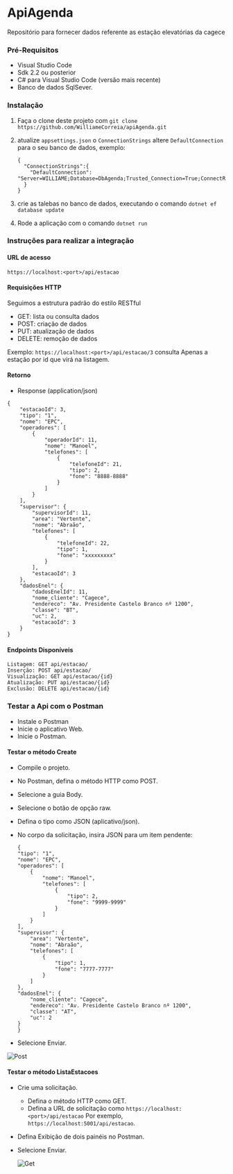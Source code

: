 # ApiAgenda
Repositório para fornecer dados referente as estação elevatórias da cagece

### Pré-Requisitos

- Visual Studio Code
- Sdk 2.2 ou posterior
- C# para Visual Studio Code (versão mais recente)
- Banco de dados SqlSever.

### Instalação

1. Faça o clone deste projeto com `git clone https://github.com/WilliameCorreia/apiAgenda.git`
2. atualize ``appsettings.json`` o ``ConnectionStrings`` altere ``DefaultConnection`` para o seu banco de dados, exemplo:

    ```
   {
      "ConnectionStrings":{
        "DefaultConnection": "Server=WILLIAME;Database=DbAgenda;Trusted_Connection=True;ConnectRetryCount=0"
      }
   }
    ```
    
3. crie as talebas no banco de dados, executando o comando ``dotnet ef database update`` 
4. Rode a aplicação com o comando `dotnet run`

### Instruções para realizar a integração

#### URL de acesso 
``https://localhost:<port>/api/estacao``

#### Requisições HTTP

Seguimos a estrutura padrão do estilo RESTful

- GET: lista ou consulta dados
- POST: criação de dados
- PUT: atualização de dados
- DELETE: remoção de dados

Exemplo: ``https://localhost:<port>/api/estacao/3`` consulta Apenas a estação por id que virá na listagem.

#### Retorno

- Response (application/json)

```
{
    "estacaoId": 3,
    "tipo": "1",
    "nome": "EPC",
    "operadores": [
        {
            "operadorId": 11,
            "nome": "Manoel",
            "telefones": [
                {
                    "telefoneId": 21,
                    "tipo": 2,
                    "fone": "8888-8888"
                }
            ]
        }
    ],
    "supervisor": {
        "supervisorId": 11,
        "area": "Vertente",
        "nome": "Abraão",
        "telefones": [
            {
                "telefoneId": 22,
                "tipo": 1,
                "fone": "xxxxxxxxx"
            }
        ],
        "estacaoId": 3
    },
    "dadosEnel": {
        "dadosEnelId": 11,
        "nome_cliente": "Cagece",
        "endereco": "Av. Presidente Castelo Branco nº 1200",
        "classe": "BT",
        "uc": 2,
        "estacaoId": 3
    }
}
```

#### Endpoints Disponíveis

```
Listagem: GET api/estacao/
Inserção: POST api/estacao/
Visualização: GET api/estacao/{id}
Atualização: PUT api/estacao/{id}
Exclusão: DELETE api/estacao/{id}
```

### Testar a Api com o Postman

- Instale o Postman
- Inicie o aplicativo Web.
- Inicie o Postman.

#### Testar o método Create
- Compile o projeto.
- No Postman, defina o método HTTP como POST.
- Selecione a guia Body.
- Selecione o botão de opção raw.
- Defina o tipo como JSON (aplicativo/json).
- No corpo da solicitação, insira JSON para um item pendente:

    ```
  {
    "tipo": "1",
    "nome": "EPC",
    "operadores": [
        {
            "nome": "Manoel",
            "telefones": [
                {
                    "tipo": 2,
                    "fone": "9999-9999"
                }
            ]
        }
    ],
    "supervisor": {
        "area": "Vertente",
        "nome": "Abraão",
        "telefones": [
            {
                "tipo": 1,
                "fone": "7777-7777"
            }
        ]
    },
    "dadosEnel": {
        "nome_cliente": "Cagece",
        "endereco": "Av. Presidente Castelo Branco nº 1200",
        "classe": "AT",
        "uc": 2
    }
  }
    ```
    
- Selecione Enviar.

![Post](https://user-images.githubusercontent.com/42654850/58427619-8822f780-8076-11e9-96df-ae5c4a2f2230.PNG)

#### Testar o método ListaEstacoes
- Crie uma solicitação.
    - Defina o método HTTP como GET.
    - Defina a URL de solicitação como ``https://localhost:<port>/api/estacao`` Por exemplo, ``https://localhost:5001/api/estacao``.
- Defina Exibição de dois painéis no Postman.
- Selecione Enviar.
    
    ![Get](https://user-images.githubusercontent.com/42654850/58427987-9a516580-8077-11e9-9c05-562dc59f5743.PNG)
